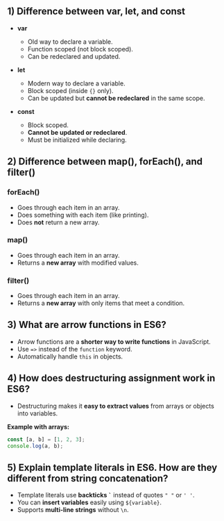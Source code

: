## 1) Difference between var, let, and const

- **var**  
  - Old way to declare a variable.  
  - Function scoped (not block scoped).  
  - Can be redeclared and updated.  

- **let**  
  - Modern way to declare a variable.  
  - Block scoped (inside `{}` only).  
  - Can be updated but **cannot be redeclared** in the same scope.  

- **const**  
  - Block scoped.  
  - **Cannot be updated or redeclared**.  
  - Must be initialized while declaring. 


## 2) Difference between map(), forEach(), and filter()

### forEach()
- Goes through each item in an array.  
- Does something with each item (like printing).  
- Does **not** return a new array.  

### map()
- Goes through each item in an array.  
- Returns a **new array** with modified values.  

### filter()
- Goes through each item in an array.  
- Returns a **new array** with only items that meet a condition. 


## 3) What are arrow functions in ES6?

- Arrow functions are a **shorter way to write functions** in JavaScript.  
- Use `=>` instead of the `function` keyword.  
- Automatically handle `this` in objects. 


## 4) How does destructuring assignment work in ES6?

- Destructuring makes it **easy to extract values** from arrays or objects into variables.  

**Example with arrays:**
```javascript
const [a, b] = [1, 2, 3];
console.log(a, b);
```

## 5) Explain template literals in ES6. How are they different from string concatenation?

- Template literals use **backticks `` ` ``** instead of quotes `" "` or `' '`.  
- You can **insert variables** easily using `${variable}`.  
- Supports **multi-line strings** without `\n`.  
